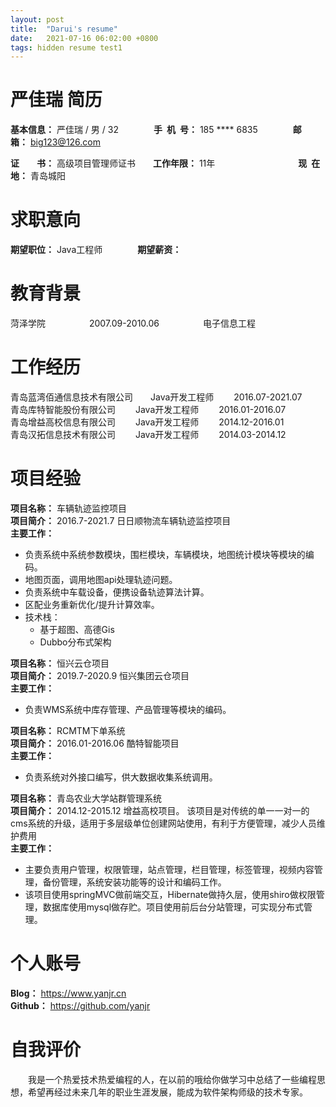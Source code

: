```yaml
---
layout: post
title:  "Darui's resume"
date:   2021-07-16 06:02:00 +0800
tags: hidden resume test1
---
```



<h1>严佳瑞 简历</h1>

**基本信息：** 严佳瑞 / 男 / 32&emsp;&emsp;&emsp;&emsp;**手&ensp;机&ensp;号：** 185 \*\*\*\* 6835&emsp;&emsp;&emsp;&emsp;**邮&emsp;&emsp;箱：** big123@126.com



**证&emsp;&emsp;书：** 高级项目管理师证书&emsp;&emsp;**工作年限：** 11年&emsp;&emsp;&emsp;&emsp;&ensp;&emsp;&emsp;&emsp;&emsp;&emsp;**现&ensp;在&ensp;地：** 青岛城阳



<h1>求职意向</h1>

**期望职位：** Java工程师&emsp;&emsp;&emsp;&emsp;**期望薪资：** 

<h1>教育背景</h1>

菏泽学院&emsp;&emsp;&emsp;&emsp;&emsp;2007.09-2010.06&emsp;&emsp;&emsp;&emsp;&emsp;电子信息工程

<h1>工作经历</h1>

青岛蓝湾佰通信息技术有限公司&emsp;&emsp;Java开发工程师&emsp;&emsp; 2016.07-2021.07
<br/>
青岛库特智能股份有限公司&emsp;&emsp; Java开发工程师&emsp;&emsp; 2016.01-2016.07
<br/>
青岛增益高校信息有限公司&emsp;&emsp; Java开发工程师&emsp;&emsp; 2014.12-2016.01
<br/>
青岛汉拓信息技术有限公司&emsp;&emsp; Java开发工程师&emsp;&emsp; 2014.03-2014.12
<br/>


<h1>项目经验</h1>

**项目名称：**  车辆轨迹监控项目
<br/>
**项目简介：** 2016.7-2021.7 日日顺物流车辆轨迹监控项目
<br/>
**主要工作：**
 - 负责系统中系统参数模块，围栏模块，车辆模块，地图统计模块等模块的编码。
 - 地图页面，调用地图api处理轨迹问题。
 - 负责系统中车载设备，便携设备轨迹算法计算。
 - 区配业务重新优化/提升计算效率。
 - 技术栈：
   - 基于超图、高德Gis
   - Dubbo分布式架构
 


**项目名称：**  恒兴云仓项目
<br/>
**项目简介：** 2019.7-2020.9 恒兴集团云仓项目
<br/>
**主要工作：**
 - 负责WMS系统中库存管理、产品管理等模块的编码。
 


**项目名称：**  RCMTM下单系统
<br/>
**项目简介：** 2016.01-2016.06 酷特智能项目
<br/>
**主要工作：**
 - 负责系统对外接口编写，供大数据收集系统调用。


**项目名称：**  青岛农业大学站群管理系统
<br/>
**项目简介：** 2014.12-2015.12 增益高校项目。
该项目是对传统的单一一对一的cms系统的升级，适用于多层级单位创建网站使用，有利于方便管理，减少人员维护费用
<br/>
**主要工作：**
 - 主要负责用户管理，权限管理，站点管理，栏目管理，标签管理，视频内容管理，备份管理，系统安装功能等的设计和编码工作。
 - 该项目使用springMVC做前端交互，Hibernate做持久层，使用shiro做权限管理，数据库使用mysql做存贮。项目使用前后台分站管理，可实现分布式管理。


<h1>个人账号</h1>

**Blog：** https://www.yanjr.cn
<br/>
**Github：** https://github.com/yanjr 




<h1>自我评价</h1>

&emsp;&emsp;我是一个热爱技术热爱编程的人，在以前的哦给你做学习中总结了一些编程思想，希望再经过未来几年的职业生涯发展，能成为软件架构师级的技术专家。
